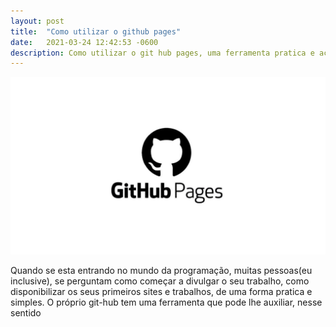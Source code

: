 ```yaml
---
layout: post
title:  "Como utilizar o github pages"
date:   2021-03-24 12:42:53 -0600
description: Como utilizar o git hub pages, uma ferramenta pratica e acessível
---
```

![Git-hub pages](/assets/img/github-pages.jpeg)

<p>
Quando se esta entrando no mundo da programação, muitas pessoas(eu inclusive), se perguntam como começar a divulgar o seu trabalho, como disponibilizar os seus primeiros sites e trabalhos, de uma forma pratica e simples. O próprio git-hub tem uma ferramenta que pode lhe auxiliar, nesse sentido
</p>